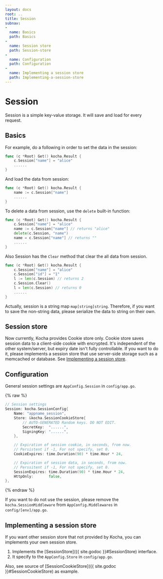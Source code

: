```yaml
---
layout: docs
root: ..
title: Session
subnav:
-
  name: Basics
  path: Basics
-
  name: Session store
  path: Session-store
-
  name: Configuration
  path: Configuration
-
  name: Implementing a session store
  path: Implementing-a-session-store
---
```


# Session <a id="Session"></a>

Session is a simple key-value storage.
It will save and load for every request.

## Basics <a id="Basics"></a>

For example, do a following in order to set the data in the session:

```go
func (c *Root) Get() kocha.Result {
    c.Session["name"] = "alice"
    ......
}
```

And load the data from session:

```go
func (c *Root) Get() kocha.Result {
    name := c.Session["name"]
    ......
}
```

To delete a data from session, use the `delete` built-in function:

```go
func (c *Root) Get() kocha.Result {
    c.Session["name"] = "alice"
    name := c.Session["name"] // returns "alice"
    delete(c.Session, "name")
    name = c.Session["name"] // returns ""
    ......
}
```

Also Session has the `Clear` method that clear the all data from session.

```go
func (c *Root) Get() kocha.Result {
    c.Session["name"] = "alice"
    c.Session["id"] = "1"
    l := len(c.Session) // returns 2
    c.Session.Clear()
    l = len(c.Session) // returns 0
    ......
}
```

Actually, session is a string map `map[string]string`.
Therefore, if you want to save the non-string data, please serialize the data to string on their own.

## Session store <a id="Session-store"></a>

Now currently, Kocha provides Cookie store only.
Cookie store saves session data to a client-side cookie with encrypted.
It's independent of the other system/server, but expiry date isn't fully controllable.
If you want to do it, please implements a session store that use server-side storage such as a memcached or database. See [Implementing a session store](#Implementing-a-session-store).

## Configuration <a id="Configuration"></a>

General session settings are `AppConfig.Session` in `config/app.go`.

{% raw %}
```go
// Session settings
Session: kocha.SessionConfig{
    Name: "appname_session",
    Store: &kocha.SessionCookieStore{
        // AUTO-GENERATED Random keys. DO NOT EDIT.
        SecretKey:  "......",
        SigningKey: "......",
    },

    // Expiration of session cookie, in seconds, from now.
    // Persistent if -1, For not specify, set 0.
    CookieExpires: time.Duration(90) * time.Hour * 24,

    // Expiration of session data, in seconds, from now.
    // Perssitent if -1, For not specify, set 0.
    SessionExpires: time.Duration(90) * time.Hour * 24,
    HttpOnly:       false,
},
```
{% endraw %}

If you want to do not use the session, please remove the `kocha.SessionMiddleware` from `AppConfig.Middlewares` in `config/[env]/app.go`.

## Implementing a session store <a id="Implementing-a-session-store"></a>

If you want other session store that not provided by Kocha, you can implements your own session store.

1. Implements the [SessionStore]({{ site.godoc }}#SessionStore) interface.
1. It specify to the `AppConfig.Store` in `config/app.go`.

Also, see source of [SessionCookieStore]({{ site.godoc }}#SessionCookieStore) as example.
